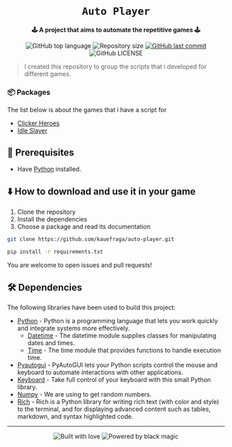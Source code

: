 <div align="center">
  <h1><code>Auto Player</code></h1>

  <p>
    <strong>🕹 A project that aims to automate the repetitive games 🕹</strong>
  </p>

  <p>
    <img
      alt="GitHub top language"
      src="https://img.shields.io/github/languages/top/kauefraga/auto-player.svg"
    />
    <img
      alt="Repository size"
      src="https://img.shields.io/github/repo-size/kauefraga/auto-player.svg"
    />
    <a href="https://github.com/kauefraga/auto-player/commits/main">
      <img
        alt="GitHub last commit"
        src="https://img.shields.io/github/last-commit/kauefraga/auto-player.svg"
      />
    </a>
    <img
      alt="GitHub LICENSE"
      src="https://img.shields.io/github/license/kauefraga/auto-player.svg"
    />
  </p>
</div>

> I created this repository to group the scripts that i developed for different games.

### 📦 Packages

The list below is about the games that i have a script for

- [Clicker Heroes](packages/clicker-heroes)
- [Idle Slayer](packages/idle-slayer)

## 🎲 Prerequisites

- Have [Python](https://www.python.org) installed.

## ⬇️ How to download and use it in your game

1. Clone the repository
2. Install the dependencies
3. Choose a package and read its documentation

```bash
git clone https://github.com/kauefraga/auto-player.git

pip install -r requirements.txt
```

You are welcome to open issues and pull requests!

## 🛠 Dependencies

The following libraries have been used to build this project:

- [Python](https://www.python.org) - Python is a programming language that lets you work quickly and integrate systems more effectively.
  - [Datetime](https://docs.python.org/3/library/datetime.html) - The datetime module supplies classes for manipulating dates and times.
  - [Time](https://docs.python.org/3/library/time.html) - The time module that provides functions to handle execution time.
- [Pyautogui](https://pyautogui.readthedocs.io/en/latest/install.html) - PyAutoGUI lets your Python scripts control the mouse and keyboard to automate interactions with other applications.
- [Keyboard](https://pypi.org/project/keyboard) - Take full control of your keyboard with this small Python library.
- [Numpy](https://numpy.org/install) - We are using to get random numbers.
- [Rich](https://rich.readthedocs.io/en/stable/introduction.html#installation) - Rich is a Python library for writing rich text (with color and style) to the terminal, and for displaying advanced content such as tables, markdown, and syntax highlighted code.

---

<div align="center">
  <img alt="Built with love" src="https://forthebadge.com/images/badges/built-with-love.svg">
  <img alt="Powered by black magic" src="https://forthebadge.com/images/badges/powered-by-black-magic.svg">
</div>
